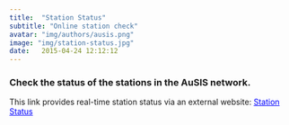 ```yaml
---
title:  "Station Status"
subtitle: "Online station check"
avatar: "img/authors/ausis.png"
image: "img/station-status.jpg"
date:   2015-04-24 12:12:12
---
```


### Check the status of the stations in the AuSIS network.

This link provides real-time station status via an external website: <a href="https://auspass.edu.au/slmon/" style="color:blue;" target="_blank" rel="noopener noreferrer">Station Status</a>
